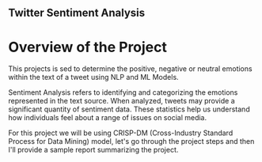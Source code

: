 ## Twitter Sentiment Analysis
# Overview of the Project

This projects is sed to determine the positive, negative or neutral emotions within the text of a tweet using NLP and ML Models.

Sentiment Analysis refers to identifying and categorizing the emotions represented in the text source. When analyzed, tweets may provide a significant quantity of sentiment data. These statistics help us understand how individuals feel about a range of issues on social media.

For this project we will be using CRISP-DM (Cross-Industry Standard Process for Data Mining) model, let's go through the project steps and then I'll provide a sample report summarizing the project.

